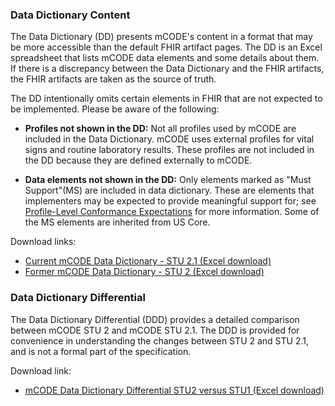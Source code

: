 ### Data Dictionary Content

The Data Dictionary (DD) presents mCODE's content in a format that may be more accessible than the default FHIR artifact pages. The DD is an Excel spreadsheet that lists mCODE data elements and some details about them. If there is a discrepancy between the Data Dictionary and the FHIR artifacts, the FHIR artifacts are taken as the source of truth.

The DD intentionally omits certain elements in FHIR that are not expected to be implemented. Please be aware of the following:

* **Profiles not shown in the DD:** Not all profiles used by mCODE are included in the Data Dictionary. mCODE uses external profiles for vital signs and routine laboratory results. These profiles are not included in the DD because they are defined externally to mCODE.

* **Data elements not shown in the DD:** Only elements marked as "Must Support"(MS) are included in data dictionary. These are elements that implementers may be expected to provide meaningful support for; see [Profile-Level Conformance Expectations](conformance-profiles.html#profile-level-conformance-expectations) for more information. Some of the MS elements are inherited from US Core.

Download links:

* [Current mCODE Data Dictionary - STU 2.1 (Excel download)](mCODEDataDictionary-STU2.1.xlsx)
* [Former mCODE Data Dictionary - STU 2 (Excel download)](mCODEDataDictionary-STU2.xlsx)

### Data Dictionary Differential

The Data Dictionary Differential (DDD) provides a detailed comparison between mCODE STU 2 and mCODE STU 2.1. The DDD is provided for convenience in understanding the changes between STU 2 and STU 2.1, and is not a formal part of the specification.

Download link:

* [mCODE Data Dictionary Differential STU2 versus STU1 (Excel download)](mCODEDataDictionary-STU2.1.xlsx)
